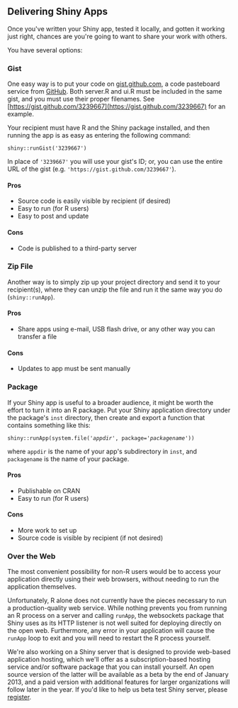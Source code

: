 ## Delivering Shiny Apps

Once you've written your Shiny app, tested it locally, and gotten it working just right, chances are you're going to want to share your work with others.

You have several options:

### Gist

One easy way is to put your code on [gist.github.com](https://gist.github.com), a code pasteboard service from [GitHub](https://github.com/). Both server.R and ui.R must be included in the same gist, and you must use their proper filenames. See [https://gist.github.com/3239667](https://gist.github.com/3239667) for an example.

Your recipient must have R and the Shiny package installed, and then running the app is as easy as entering the following command:

<pre><code class="r">shiny::runGist('3239667')</code></pre>

In place of `'3239667'` you will use your gist's ID; or, you can use the entire URL of the gist (e.g. `'https://gist.github.com/3239667'`).

#### Pros
* Source code is easily visible by recipient (if desired)
* Easy to run (for R users)
* Easy to post and update

#### Cons
* Code is published to a third-party server

### Zip File

Another way is to simply zip up your project directory and send it to your recipient(s), where they can unzip the file and run it the same way you do (`shiny::runApp`).

#### Pros
* Share apps using e-mail, USB flash drive, or any other way you can transfer a file

#### Cons
* Updates to app must be sent manually

### Package

If your Shiny app is useful to a broader audience, it might be worth the effort to turn it into an R package. Put your Shiny application directory under the package's `inst` directory, then create and export a function that contains something like this:

<pre><code class="r">shiny::runApp(system.file('<em>appdir</em>', package='<em>packagename</em>'))</code></pre>

where `appdir` is the name of your app's subdirectory in `inst`, and `packagename` is the name of your package.

#### Pros
* Publishable on CRAN
* Easy to run (for R users)

#### Cons
* More work to set up
* Source code is visible by recipient (if not desired)

### Over the Web

The most convenient possibility for non-R users would be to access your application directly using their web browsers, without needing to run the application themselves.

Unfortunately, R alone does not currently have the pieces necessary to run a production-quality web service. While nothing prevents you from running an R process on a server and calling `runApp`, the websockets package that Shiny uses as its HTTP listener is not well suited for deploying directly on the open web. Furthermore, any error in your application will cause the `runApp` loop to exit and you will need to restart the R process yourself.

We're also working on a Shiny server that is designed to provide web-based application hosting, which we'll offer as a subscription-based hosting service and/or software package that you can install yourself. An open source version of the latter will be available as a beta by the end of January 2013, and a paid version with additional features for larger organizations will follow later in the year. If you'd like to help us beta test Shiny server, please [register](https://rstudio.wufoo.com/forms/shiny-server-beta-program/).
